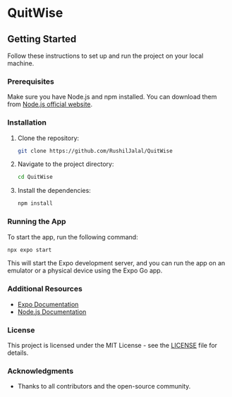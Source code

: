 # QuitWise

## Getting Started

Follow these instructions to set up and run the project on your local machine.

### Prerequisites

Make sure you have Node.js and npm installed. You can download them from [Node.js official website](https://nodejs.org/).

### Installation

1. Clone the repository:
   ```sh
   git clone https://github.com/RushilJalal/QuitWise
   ```
2. Navigate to the project directory:
   ```sh
   cd QuitWise
   ```
3. Install the dependencies:
   ```sh
   npm install
   ```

### Running the App

To start the app, run the following command:

```sh
npx expo start
```

This will start the Expo development server, and you can run the app on an emulator or a physical device using the Expo Go app.

### Additional Resources

- [Expo Documentation](https://docs.expo.dev/)
- [Node.js Documentation](https://nodejs.org/en/docs/)

### License

This project is licensed under the MIT License - see the [LICENSE](LICENSE) file for details.

### Acknowledgments

- Thanks to all contributors and the open-source community.
